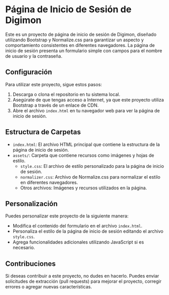 # Página de Inicio de Sesión de Digimon

Este es un proyecto de página de inicio de sesión de Digimon, diseñado utilizando Bootstrap y Normalize.css para garantizar un aspecto y comportamiento consistentes en diferentes navegadores. La página de inicio de sesión presenta un formulario simple con campos para el nombre de usuario y la contraseña.

## Configuración

Para utilizar este proyecto, sigue estos pasos:

1. Descarga o clona el repositorio en tu sistema local.
2. Asegúrate de que tengas acceso a Internet, ya que este proyecto utiliza Bootstrap a través de un enlace de CDN.
3. Abre el archivo `index.html` en tu navegador web para ver la página de inicio de sesión.

## Estructura de Carpetas

- `index.html`: El archivo HTML principal que contiene la estructura de la página de inicio de sesión.
- `assets/`: Carpeta que contiene recursos como imágenes y hojas de estilo.
  - `style.css`: El archivo de estilo personalizado para la página de inicio de sesión.
  - `normalizer.css`: Archivo de Normalize.css para normalizar el estilo en diferentes navegadores.
  - Otros archivos: Imágenes y recursos utilizados en la página.

## Personalización

Puedes personalizar este proyecto de la siguiente manera:

- Modifica el contenido del formulario en el archivo `index.html`.
- Personaliza el estilo de la página de inicio de sesión editando el archivo `style.css`.
- Agrega funcionalidades adicionales utilizando JavaScript si es necesario.

## Contribuciones

Si deseas contribuir a este proyecto, no dudes en hacerlo. Puedes enviar solicitudes de extracción (pull requests) para mejorar el proyecto, corregir errores o agregar nuevas características.
